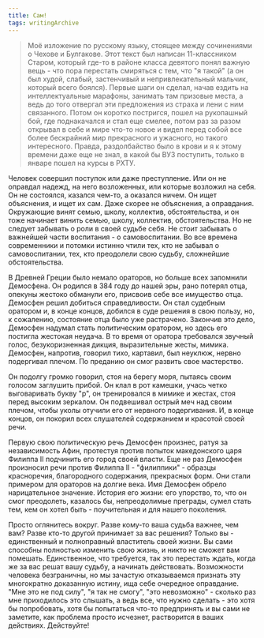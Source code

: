 ```yaml
---
title: Сам!
tags: writingArchive
---
```


>Моё изложение по русскому языку, стоящее между сочинениями о Чехове и Булгакове.
>Этот текст был написан 11-классником Старом, который где-то в районе класса девятого понял важную вещь - что пора перестать смиряться с тем, что "я такой" (а он был худой, слабый, застенчивый и непривлекательный мальчик, который всего боялся). Первые шаги он сделал, начав ездить на интеллектуальные марафоны, занимать там призовые места, а ведь до того отвергал эти предложения из страха и лени с ним связанного. Потом он коротко постригся, пошел на рукопашный бой, где поднакачался и стал еще смелее, потом раз за разом открывал в себе и мире что-то новое и видел перед собой все более бескрайний мир прекрасного и ужасного, но такого интересного. Правда, раздолбайство было в крови и я к этому времени даже еще не знал, в какой бы ВУЗ поступить, только в январе пошел на курсы в РХТУ. 

Человек совершил поступок или даже преступление. Или он не оправдал надежд, на него возложенных, или которые возложил на себя. Он не состоялся, казался чем-то, а оказался ничем. Он ищет объяснения, и ищет их сам. Даже скорее не объяснения, а оправдания. Окружающие винят семью, школу, коллектив, обстоятельства, и он тоже начинает винить семью, школу, коллектив, обстоятельства. Но не следует забывать о роли в своей судьбе себя. Не стоит забывать о важнейшей части воспитания - о самовоспитании. Во все времена современники и потомки истинно чтили тех, кто не забывал о самовоспитании, тех, кто преодолели свою судьбу, сложнейшие обстоятельства.

В Древней Греции было немало ораторов, но больше всех запомнили Демосфена. Он родился в 384 году до нашей эры, рано потерял отца, опекуны жестоко обманули его, присвоив себе все имущество отца. Демосфен решил добиться справедливости. Он стал судебным оратором и, в конце концов, добился в суде решения в свою пользу, но, к сожалению, состояние отца было уже растрачено. Закончив это дело, Демосфен надумал стать политическим оратором, но здесь его постигла жестокая неудача. В то время от оратора требовался звучный голос, безукоризненная дикция, выразительные жесты, мимика. Демосфен, напротив, говорил тихо, картавил, был неуклюж, нервно подергивал плечом. По преданию он смог развить свое мастерство.

Он подолгу громко говорил, стоя на берегу моря, пытаясь своим голосом заглушить прибой. Он клал в рот камешки, учась четко выговаривать букву "р", он тренировался в мимике и жестах, стоя перед высоким зеркалом. Он подвешивал острый меч над своим плечом, чтобы уколы отучили его от нервного подергивания. И, в конце концов, он покорил всех слушателей содержанием и красотой своей речи.

Первую свою политическую речь Демосфен произнес, ратуя за независимость Афин, протестуя против попыток македонского царя Филиппа II подчинить его город своей власти. Еще не раз Демосфен произносил речи против Филиппа II - "филиппики" - образцы красноречия, благородного содержания, прекрасных форм. Они стали примером для ораторов на долгие века. Имя Демосфен обрело нарицательное значение. История его жизни: его упорство, то, что он смог преодолеть, казалось бы, непреодолимые преграды, сумел стать тем, кем он хотел быть - поучительная и для нашего поколения.

Просто оглянитесь вокруг. Разве кому-то ваша судьба важнее, чем вам? Разве кто-то другой принимает за вас решения? Только вы - единственный и полноправный властитель своей жизни. Вы сами способны полностью изменить свою жизнь, и никто не сможет вам помешать. Единственное, что требуется, так это перестать ждать, когда же за вас решат вашу судьбу, а начинать действовать. Возможности человека безграничны, но мы зачастую отказываемся признать эту многократно доказанную истину, ища себе очередное оправдание. "Мне это не под силу", "я так не смогу", "это невозможно" - сколько раз мне приходилось это слышать, а ведь все, что нужно сделать - это хотя бы попробовать, хотя бы попытаться что-то предпринять и вы сами не заметите, как проблема просто исчезнет, растворится в ваших действиях. Действуйте!
